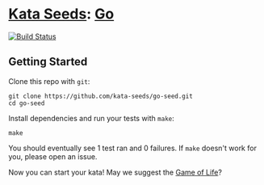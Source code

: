 # [Kata Seeds](https://github.com/kata-seeds): [Go](http://golang.org)
[![Build Status](https://travis-ci.org/kata-seeds/go-seed.svg?branch=master)](https://travis-ci.org/kata-seeds/go-seed)

## Getting Started

Clone this repo with `git`:

    git clone https://github.com/kata-seeds/go-seed.git
    cd go-seed

Install dependencies and run your tests with `make`:

    make

You should eventually see 1 test ran and 0 failures. If `make` doesn't work for you, please open an issue.

Now you can start your kata! May we suggest the [Game of Life](http://en.wikipedia.org/wiki/Conway's_Game_of_Life)?
